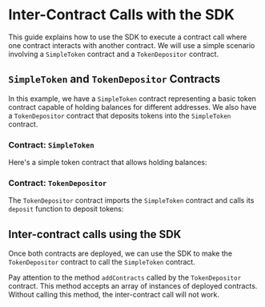 # Inter-Contract Calls with the SDK

This guide explains how to use the SDK to execute a contract call where one contract interacts with another contract. We will use a simple scenario involving a `SimpleToken` contract and a `TokenDepositor` contract.

## `SimpleToken` and `TokenDepositor` Contracts

In this example, we have a `SimpleToken` contract representing a basic token contract capable of holding balances for different addresses. We also have a `TokenDepositor` contract that deposits tokens into the `SimpleToken` contract.

### Contract: `SimpleToken`

Here's a simple token contract that allows holding balances:

<!-- <<< ../../docs-snippets/test/fixtures/forc-projects/simple-token/src/main.sw#inter-contract-calls-1{ts:line-numbers} -->

### Contract: `TokenDepositor`

The `TokenDepositor` contract imports the `SimpleToken` contract and calls its `deposit` function to deposit tokens:

<!-- <<< ../../docs-snippets/test/fixtures/forc-projects/token-depositor/src/main.sw#inter-contract-calls-2{ts:line-numbers} -->

## Inter-contract calls using the SDK

Once both contracts are deployed, we can use the SDK to make the `TokenDepositor` contract to call the `SimpleToken` contract.

<!-- <<< ../../docs-snippets/src/guide/contracts/inter-contract-calls.test.ts#inter-contract-calls-3{ts:line-numbers} -->

Pay attention to the method `addContracts` called by the `TokenDepositor` contract. This method accepts an array of instances of deployed contracts. Without calling this method, the inter-contract call will not work.
